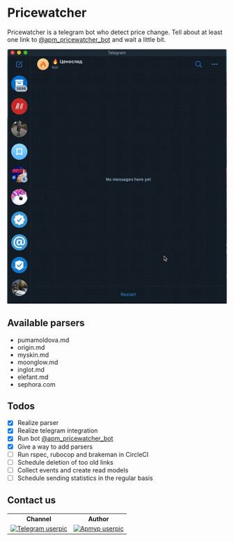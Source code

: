 # Pricewatcher
Pricewatcher is a telegram bot who detect price change. Tell about at least one link to [@apm_pricewatcher_bot](https://t.me/apm_pricewatcher_bot) and wait a little bit.

![](docs/demo.gif)

## Available parsers
- pumamoldova.md
- origin.md
- myskin.md
- moonglow.md
- inglot.md
- elefant.md
- sephora.com

## Todos
- [x] Realize parser
- [x] Realize telegram integration
- [x] Run bot [@apm_pricewatcher_bot](https://t.me/apm_pricewatcher_bot)
- [x] Give a way to add parsers
- [ ] Run rspec, rubocop and brakeman in CircleCI
- [ ] Schedule deletion of too old links
- [ ] Collect events and create read models
- [ ] Schedule sending statistics in the regular basis 

## Contact us 
<table>
  <tr>
    <th>Channel</th>
    <th>Author</th>
  </tr>
  <tr>
    <td><a href="https://t.me/magnificent_apmyp"><img width="128" height="128" src="https://images.sftcdn.net/images/t_optimized,f_auto/p/e1558678-96d2-11e6-ae76-00163ed833e7/1848759616/telegram-for-desktop-logo.png" alt="Telegram userpic"></a></td>
    <td><a href="https://t.me/apmyp0"><img width="128" height="128" src="https://avatars1.githubusercontent.com/u/1389251" alt="Apmyp userpic"></a></td>
  </tr>
</table>

